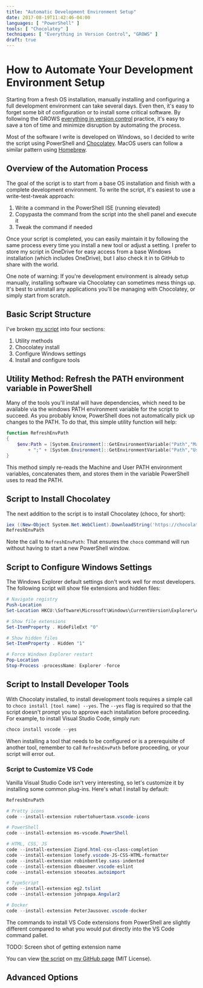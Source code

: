 ```yaml
---
title: "Automatic Development Environment Setup"
date: 2017-08-19T11:42:46-04:00
languages: [ "PowerShell" ]
tools: [ "Chocolatey" ]
techniques: [ "Everything in Version Control", "GROWS" ]
draft: true
---
```

# How to Automate Your Development Environment Setup

Starting from a fresh OS installation, manually installing and configuring a full development environment can take several days. Even then, it's easy to forget some bit of configuration or to install some critical software. By following the GROWS [everything in version control](http://growsmethod.com/practices/EverythingInVC.html) practice, it's easy to save a ton of time and minimize disruption by automating the process.

Most of the software I write is developed on Windows, so I decided to write the script using PowerShell and [Chocolatey](https://chocolatey.org/). MacOS users can follow a similar pattern using [Homebrew](https://brew.sh/).

## Overview of the Automation Process

The goal of the script is to start from a base OS installation and finish with a complete development environment. To write the script, it's easiest to use a write-test-tweak approach:

1. Write a command in the PowerShell ISE (running elevated)
1. Copypasta the command from the script into the shell panel and execute it
1. Tweak the command if needed

Once your script is completed, you can easily maintain it by following the same process every time you install a new tool or adjust a setting. I prefer to store my script in OneDrive for easy access from a base Windows installation (which includes OneDrive), but I also check it in to GitHub to share with the world.

One note of warning: If you're development environment is already setup manually, installing software via Chocolatey can sometimes mess things up. It's best to uninstall any applications you'll be managing with Chocolatey, or simply start from scratch.

## Basic Script Structure

I've broken [my script](https://github.com/jamestharpe/windows-development-environment/blob/master/env-windows.ps1) into four sections:

1. Utility methods
1. Chocolatey install
1. Configure Windows settings
1. Install and configure tools

## Utility Method: Refresh the PATH environment variable in PowerShell

Many of the tools you'll instal will have dependencies, which need to be available via the windows PATH environment variable for the script to succeed. As you probably know, PowerShell does not automatically pick up changes to the PATH. To do that, this simple utility function will help:

```PowerShell
function RefreshEnvPath
{
    $env:Path = [System.Environment]::GetEnvironmentVariable("Path","Machine") `
        + ";" + [System.Environment]::GetEnvironmentVariable("Path","User")
}
```

This method simply re-reads the Machine and User PATH environment variables, concatenates them, and stores them in the variable PowerShell uses to read the PATH.

## Script to Install Chocolatey

The next addition to the script is to install Chocolatey (choco, for short):

```PowerShell
iex ((New-Object System.Net.WebClient).DownloadString('https://chocolatey.org/install.ps1'))
RefreshEnvPath
```

Note the call to `RefreshEnvPath`: That ensures the `choco` command will run without having to start a new PowerShell window.

## Script to Configure Windows Settings

The Windows Explorer default settings don't work well for most developers. The following script will show file extensions and hidden files:

```PowerShell
# Navigate registry
Push-Location
Set-Location HKCU:\Software\Microsoft\Windows\CurrentVersion\Explorer\Advanced

# Show file extensions
Set-ItemProperty . HideFileExt "0"

# Show hidden files
Set-ItemProperty . Hidden "1"

# Force Windows Explorer restart
Pop-Location
Stop-Process -processName: Explorer -force
```

## Script to Install Developer Tools

With Chocolaty installed, to install development tools requires a simple call to `choco install [tool name] --yes`. The `--yes` flag is required so that the script doesn't prompt you to approve each installation before proceeding. For example, to install Visual Studio Code, simply run:

```PowerShell
choco install vscode --yes
```

When installing a tool that needs to be configured or is a prerequisite of another tool, remember to call `RefreshEnvPath` before proceeding, or your script will error out.

### Script to Customize VS Code

Vanilla Visual Studio Code isn't very interesting, so let's customize it by installing some common plug-ins. Here's what I install by default:

```PowerShell
RefreshEnvPath

# Pretty icons
code --install-extension robertohuertasm.vscode-icons

# PowerShell
code --install-extension ms-vscode.PowerShell

# HTML, CSS, JS
code --install-extension Zignd.html-css-class-completion
code --install-extension lonefy.vscode-JS-CSS-HTML-formatter
code --install-extension robinbentley.sass-indented
code --install-extension dbaeumer.vscode-eslint
code --install-extension steoates.autoimport

# TypeScript
code --install-extension eg2.tslint
code --install-extension johnpapa.Angular2

# Docker
code --install-extension PeterJausovec.vscode-docker
```

The commands to install VS Code extensions from PowerShell are slightly different compared to what you would put directly into the VS Code command pallet.

TODO: Screen shot of getting extension name

You can view [the script](https://github.com/jamestharpe/windows-development-environment/blob/master/env-windows.ps1) on [my GitHub page](https://github.com/jamestharpe/) (MIT License).

## Advanced Options